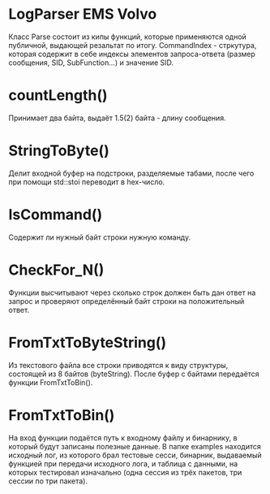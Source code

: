 # LogParser EMS Volvo

Класс Parse состоит из кипы функций, которые применяются одной публичной, выдающей резальтат по итогу. CommandIndex - стркутура, которая содержит в себе индексы элементов запроса-ответа (размер сообщения, SID, SubFunction...) и значение SID.

# countLength()

Принимает два байта, выдаёт 1.5(2) байта - длину сообщения.

# StringToByte()

Делит входной буфер на подстроки, разделяемые табами, после чего при помощи std::stoi переводит в hex-число.

# IsCommand()

Содержит ли нужный байт строки нужную команду.

# CheckFor_N()

Функции высчитывают через сколько строк должен быть дан ответ на запрос и проверяют определённый байт строки на положительный ответ.

# FromTxtToByteString()

Из текстового файла все строки приводятся к виду структуры, состоящей из 8 байтов (byteString). После буфер с байтами передаётся функции FromTxtToBin().

# FromTxtToBin()

На вход функции подаётся путь к входному файлу и бинарнику, в который будут записаны полезные данные. В папке examples находится исходный лог, из которого брал тестовые сесси, бинарник, выдаваемый функцией при передачи исходного лога, и таблица с данными, на которых тестировал изначально (одна сессия из трёх пакетов, три сессии по три пакета).  
